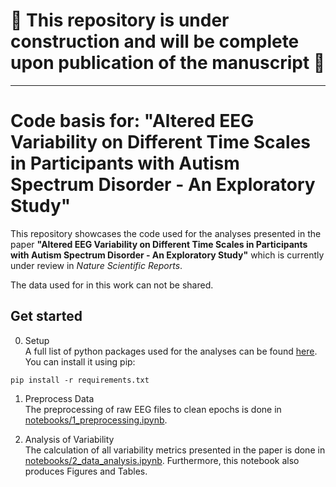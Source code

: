 # :rotating_light: This repository is under construction and will be complete upon publication of the manuscript :rotating_light:

---

# Code basis for: "Altered EEG Variability on Different Time Scales in Participants with Autism Spectrum Disorder - An Exploratory Study"
This repository showcases the code used for the analyses presented in the paper **"Altered EEG Variability on Different Time Scales in Participants with Autism Spectrum Disorder - An Exploratory Study"** which is currently under review in *Nature Scientific Reports*. 

The data used for in this work can not be shared.

## Get started

0. Setup  
A full list of python packages used for the analyses can be found [here](https://github.com/LukeTheHecker/asd-variability/blob/main/requirements.txt).  
You can install it using pip:
```
pip install -r requirements.txt
```

1. Preprocess Data  
The preprocessing of raw EEG files to clean epochs is done in [notebooks/1_preprocessing.ipynb](https://github.com/LukeTheHecker/asd-variability/blob/main/notebooks/1_preprocessing.ipynb).

2. Analysis of Variability  
The calculation of all variability metrics presented in the paper is done in [notebooks/2_data_analysis.ipynb](https://github.com/LukeTheHecker/asd-variability/blob/main/notebooks/2_data_analysis.ipynb).
Furthermore, this notebook also produces Figures and Tables.